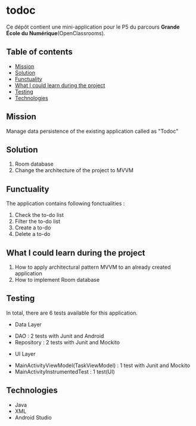 # todoc

Ce dépôt contient une mini-application pour le P5 du parcours **Grande École du Numérique**(OpenClassrooms).

## Table of contents

* [Mission](#Mission)
* [Solution](#Solution)
* [Functuality](#Functuality)
* [What I could learn during the project](#What-I-could-learn-during-the-project)
* [Testing](#Testing)
* [Technologies](#Technologies)

## Mission

Manage data persistence of the existing application called as "Todoc"

## Solution

1. Room database
2. Change the architecture of the project to MVVM

## Functuality 

The application contains following fonctualities : 
1. Check the to-do list
2. Filter the to-do list 
3. Create a to-do
4. Delete a to-do

## What I could learn during the project

1. How to apply architectural pattern MVVM to an already created application
2. How to implement Room database

## Testing

In total, there are 6 tests available for this application.
* Data Layer
- DAO : 2 tests with Junit and Android
- Repository : 2 tests with Junit and Mockito
* UI Layer
- MainActivityViewModel(TaskViewModel) : 1 test with Junit and Mockito
- MainActivityInstrumentedTest : 1 test(UI)

## Technologies
* Java
* XML
* Android Studio


